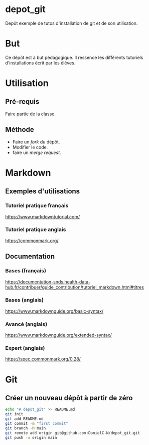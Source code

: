 # depot_git

Depôt exemple de tutos d'installation de git et de son utilisation.  

# But

Ce dépôt est à but pédagogique. Il ressence les différents tutoriels d'installations écrit par les élèves.

# Utilisation

## Pré-requis

Faire partie de la classe.

## Méthode

* Faire un *fork* du dépôt.
* Modifier le code.
* faire un *merge request*.

# Markdown

## Exemples d'utilisations

### Tutoriel pratique français

https://www.markdowntutorial.com/

### Tutoriel pratique anglais
https://commonmark.org/

## Documentation

### Bases (français)

https://documentation-snds.health-data-hub.fr/contribuer/guide_contribution/tutoriel_markdown.html#titres

### Bases (anglais)

https://www.markdownguide.org/basic-syntax/

### Avancé (anglais)

https://www.markdownguide.org/extended-syntax/

### Expert (anglais)

https://spec.commonmark.org/0.28/

# Git

## Créer un nouveau dépôt à partir de zéro

```bash
echo "# depot_git" >> README.md
git init
git add README.md
git commit -m "first commit"
git branch -M main
git remote add origin git@github.com:DanielC-N/depot_git.git
git push -u origin main
```

